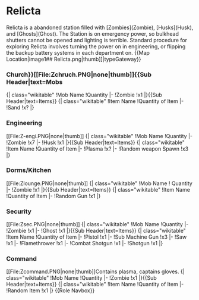 # Relicta

Relicta is a abandoned station filled with \[Zombies](Zombie), \[Husks](Husk), and \[Ghosts](Ghost). The Station is on emergency power, so bulkhead shutters cannot be opened and lighting is terrible. Standard procedure for exploring Relicta involves turning the power on in engineering, or flipping the backup battery systems in each department on. {{Map Location|image1##  Relicta.png|<nowiki>thumb]]</nowiki>|typeGateway}}
### Church}}[[File:Zchruch.PNG|none|thumb]]{{Sub Header|text=Mobs
{| class="wikitable"
!Mob Name
!Quantity
|-
!Zombie
!x1
|}{{Sub Header|text=Items}}
{| class="wikitable"
!Item Name
!Quantity of Item
|-
!Sand
!x?
|}

### Engineering
[[File:Z-engi.PNG|none|thumb]]
{| class="wikitable"
!Mob Name
!Quantity
|-
!Zombie
!x7
|-
!Husk
!x1
|}{{Sub Header|text=Items}}
{| class="wikitable"
!Item Name
!Quantity of Item
|-
!Plasma
!x?
|-
!Random weapon Spawn
!x3
|}

### Dorms/Kitchen
[[File:Zlounge.PNG|none|thumb]]
{| class="wikitable"
!Mob Name
! Quantity
|-
!Zombie
!x1
|}{{Sub Header|text=Items}}
{| class="wikitable"
!Item Name
!Quantity of Item
|-
!Random Gun
!x1
|}

### Security
[[File:Zsec.PNG|none|thumb]]
{| class="wikitable"
!Mob Name
!Quantity
|-
!Zombie
!x1
|-
!Ghost
!x1
|}{{Sub Header|text=Items}}
{| class="wikitable"
!Item Name
!Quantity of Item
|-
!Pistol
!x1
|-
!Sub Machine Gun
!x3
|-
!Saw
!x1
|-
!Flamethrower 
!x1
|-
!Combat Shotgun
!x1
|-
!Shotgun
!x1
|}

### Command
[[File:Zcommand.PNG|none|thumb]]Contains plasma, captains gloves.
{| class="wikitable"
!Mob Name
!Quantity
|-
!Zombie
!x1
|}{{Sub Header|text=Items}}
{| class="wikitable"
!Item Name
!Quantity of Item
|-
!Random Item
!x1
|}
{{Role Navbox}}